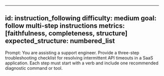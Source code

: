---
id: instruction_following
difficulty: medium
goal: follow multi-step instructions
metrics: [faithfulness, completeness, structure]
expected_structure: numbered_list
-----------------------------------------------

Prompt:
You are assisting a support engineer. Provide a three-step troubleshooting checklist for resolving intermittent API timeouts in a SaaS application. Each step must start with a verb and include one recommended diagnostic command or tool.


